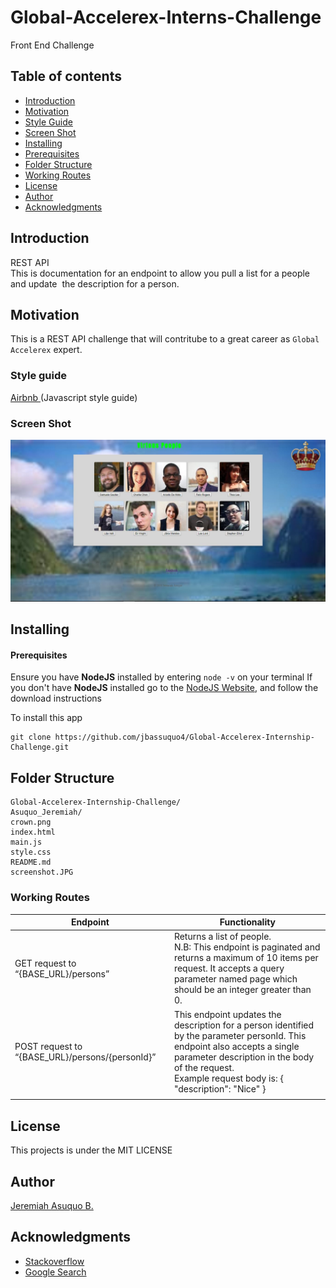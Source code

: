 # Global-Accelerex-Interns-Challenge
Front End Challenge

## Table of contents

* [Introduction](#introduction)
* [Motivation](#motivation)
* [Style Guide](#style-guide)
* [Screen Shot](#screen-shot)
* [Installing](#installing)
* [Prerequisites](#prerequisites)
 * [Folder Structure](#folder-structure)
 * [Working Routes](#working-routes)
 * [License](#license)
 * [Author](#author)
 * [Acknowledgments](#acknowledgments)

## Introduction

REST API<br>This is documentation for an endpoint to allow you pull a list for a people and update  the description for a person. 

## Motivation

This is a REST API challenge that will contritube to a great career as `Global Accelerex` expert.

### Style guide

[Airbnb ](https://github.com/airbnb/javascript)(Javascript style guide)


### Screen Shot

![alt](/screenshot.JPG)


## Installing

#### Prerequisites

Ensure you have **NodeJS** installed by entering `node -v` on your terminal
If you don't have **NodeJS** installed go to the [NodeJS Website](http://nodejs.org), and follow the download instructions

To install this app

```
git clone https://github.com/jbassuquo4/Global-Accelerex-Internship-Challenge.git
```

## Folder Structure

```
Global-Accelerex-Internship-Challenge/
Asuquo_Jeremiah/
crown.png
index.html
main.js
style.css
README.md
screenshot.JPG
```


### Working Routes

<table>
<thead>
<tr>
<th>Endpoint</th>
<th>Functionality</th>
</tr>
</thead>
<tbody>
<tr>
<td>GET request to “{BASE_URL}/persons”</td>
<td>Returns a list of people.<br /> N.B: This endpoint is paginated and returns a maximum of 10 items per request. It accepts a query parameter named page which should be an integer greater than 0.
</td>
</tr>
<tr>
<td>POST request to “{BASE_URL}/persons/{personId}”</td>
<td>This endpoint updates the description for a person identified by the parameter personId. This endpoint also accepts a single parameter description in the body of the request.<br />Example request body is:
{
     			"description": "Nice"
}
</td>

<tr>
<td></td>
<td></td>
</tr>
</tbody></table>

## License

This projects is under the MIT LICENSE

## Author

[Jeremiah Asuquo B.](https://github.com/jbassuquo4)

## Acknowledgments

* [Stackoverflow](https://stackoverflow.com)
* [Google Search](https://google.com)
